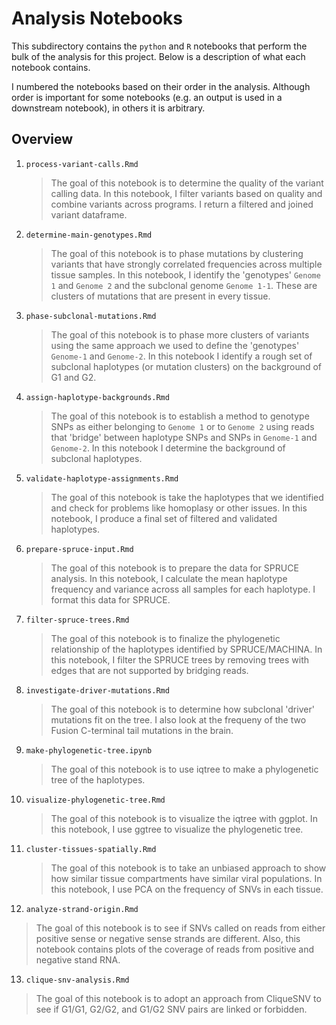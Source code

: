 # Analysis Notebooks

This subdirectory contains the `python` and `R` notebooks that perform the bulk of the analysis for this project. Below is a description of what each notebook contains.

I numbered the notebooks based on their order in the analysis. Although order is important for some notebooks (e.g. an output is used in a downstream notebook), in others it is arbitrary.

## Overview

1. `process-variant-calls.Rmd`

   > The goal of this notebook is to determine the quality of the variant calling data. In this notebook, I filter variants based on quality and combine variants across programs. I return a filtered and joined variant dataframe.

2. `determine-main-genotypes.Rmd`

   > The goal of this notebook is to phase mutations by clustering variants that have strongly correlated frequencies across multiple tissue samples. In this notebook, I identify the 'genotypes' `Genome 1` and `Genome 2` and the subclonal genome `Genome 1-1`. These are clusters of mutations that are present in every tissue.

3. `phase-subclonal-mutations.Rmd`

   > The goal of this notebook is to phase more clusters of variants using the same approach we used to define the 'genotypes' `Genome-1` and `Genome-2`. In this notebook I identify a rough set of subclonal haplotypes (or mutation clusters) on the background of G1 and G2.

4. `assign-haplotype-backgrounds.Rmd`

   > The goal of this notebook is to establish a method to genotype SNPs as either belonging to `Genome 1` or to `Genome 2` using reads that 'bridge' between haplotype SNPs and SNPs in `Genome-1` and `Genome-2`. In this notebook I determine the background of subclonal haplotypes.

5. `validate-haplotype-assignments.Rmd`

   > The goal of this notebook is take the haplotypes that we identified and check for problems like homoplasy or other issues. In this notebook, I produce a final set of filtered and validated haplotypes.

6. `prepare-spruce-input.Rmd`

   > The goal of this notebook is to prepare the data for SPRUCE analysis. In this notebook, I calculate the mean haplotype frequency and variance across all samples for each haplotype. I format this data for SPRUCE.

7. `filter-spruce-trees.Rmd`

   > The goal of this notebook is to finalize the phylogenetic relationship of the haplotypes identified by SPRUCE/MACHINA. In this notebook, I filter the SPRUCE trees by removing trees with edges that are not supported by bridging reads.

8. `investigate-driver-mutations.Rmd`

   > The goal of this notebook is to determine how subclonal 'driver' mutations fit on the tree. I also look at the frequeny of the two Fusion C-terminal tail mutations in the brain.

9. `make-phylogenetic-tree.ipynb`

   > The goal of this notebook is to use iqtree to make a phylogenetic tree of the haplotypes.

10. `visualize-phylogenetic-tree.Rmd`

    > The goal of this notebook is to visualize the iqtree with ggplot. In this notebook, I use ggtree to visualize the phylogenetic tree.

11. `cluster-tissues-spatially.Rmd`
    > The goal of this notebook is to take an unbiased approach to show how similar tissue compartments have similar viral populations. In this notebook, I use PCA on the frequency of SNVs in each tissue.

12. `analyze-strand-origin.Rmd`
   > The goal of this notebook is to see if SNVs called on reads from either positive sense or negative sense strands are different. Also, this notebook contains plots of the coverage of reads from positive and negative stand RNA. 

13. `clique-snv-analysis.Rmd`
   > The goal of this notebook is to adopt an approach from CliqueSNV to see if G1/G1, G2/G2, and G1/G2 SNV pairs are linked or forbidden. 
